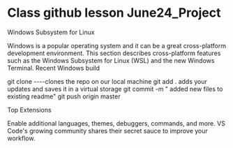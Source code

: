 #  Class github lesson June24_Project

Windows Subsystem for Linux

Windows is a popular operating system and it can be a great cross-platform development environment. This section describes cross-platform features such as the Windows Subsystem for Linux (WSL) and the new Windows Terminal.
Recent Windows build

git clone ----clones the repo on our local machine
git add . adds your updates and saves it in a virtual storage
git commit -m " added new files to existing readme"
git push origin master

Top Extensions

Enable additional languages, themes, debuggers, commands, and more. VS Code's growing community shares their secret sauce to improve your workflow.
